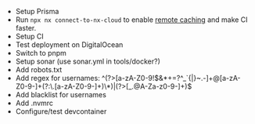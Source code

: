 - Setup Prisma
- Run `npx nx connect-to-nx-cloud` to enable [remote caching](https://nx.app) and make CI faster.
- Setup CI
- Test deployment on DigitalOcean
- Switch to pnpm
- Setup sonar (use sonar.yml in tools/docker?)
- Add robots.txt
- Add regex for usernames: ^(?>[a-zA-Z0-9!$&*+=?^_`{|}~.-]+@[a-zA-Z0-9-]+(?:\.[a-zA-Z0-9-]+)\*)|(?>[_.@A-Za-z0-9-]+)$
- Add blacklist for usernames
- Add .nvmrc
- Configure/test devcontainer

